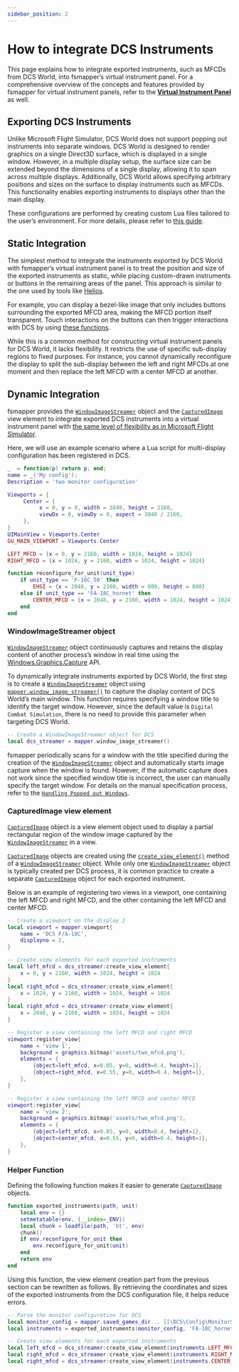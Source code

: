 ```yaml
---
sidebar_position: 2
---
```


# How to integrate DCS Instruments
This page explains how to integrate exported instruments, such as MFCDs from DCS World, into fsmapper’s virtual instrument panel. 
For a comprehensive overview of the concepts and features provided by fsmapper for virtual instrument panels, refer to the [**Virtual Instrument Panel**](/guide/virtual_instrument_panel/) as well.

## Exporting DCS Instruments
Unlike Microsoft Flight Simulator, DCS World does not support popping out instruments into separate windows.
DCS World is designed to render graphics on a single Direct3D surface, which is displayed in a single window.
However, in a multiple display setup, the surface size can be extended beyond the dimensions of a single display, allowing it to span across multiple displays.
Additionally, DCS World allows specifying arbitrary positions and sizes on the surface to display instruments such as MFCDs.
This functionality enables exporting instruments to displays other than the main display.

These configurations are performed by creating custom Lua files tailored to the user’s environment. For more details, please refer to [this guide](https://forum.dcs.world/topic/258724-how-to-multi-monitor-mfcd-display-export-set-up-guide-nov-2024-updated/).

## Static Integration
The simplest method to integrate the instruments exported by DCS World with fsmapper’s virtual instrument panel is to treat the position and size of the exported instruments as static,
while placing custom-drawn instruments or buttons in the remaining areas of the panel.
This approach is similar to the one used by tools like [Helios](https://github.com/HeliosVirtualCockpit/Helios).

For example, you can display a bezel-like image that only includes buttons surrounding the exported MFCD area, making the MFCD portion itself transparent.
Touch interactions on the buttons can then trigger interactions with DCS by using [these functions](/guide/dcs/).

While this is a common method for constructing virtual instrument panels for DCS World, it lacks flexibility. It restricts the use of specific sub-display regions to fixed purposes. For instance, you cannot dynamically reconfigure the display to split the sub-display between the left and right MFCDs at one moment and then replace the left MFCD with a center MFCD at another.

## Dynamic Integration
fsmapper provides the [`WindowImageStreamer`](/libs/mapper/WindowImageStreamer/) object and the [`CapturedImage`](/libs/mapper/CapturedImage/) view element to integrate exported DCS instruments into a virtual instrument panel with [the same level of flexibility as in Microsoft Flight Simulator](/guide/virtual_instrument_panel#components-for-virtual-instrument-panel).

Here, we will use an example scenario where a Lua script for multi-display configuration has been registered in DCS.

```lua title='myconfig.lua'
_  = function(p) return p; end;
name = _('My config');
Description = 'two monitor configuration'

Viewports = {
     Center = {
          x = 0, y = 0, width = 3840, height = 2160,
          viewDx = 0, viewDy = 0, aspect = 3840 / 2160,
     },
}
UIMainView = Viewports.Center
GU_MAIN_VIEWPORT = Viewports.Center

LEFT_MFCD = {x = 0, y = 2160, width = 1024, height = 1024}
RIGHT_MFCD = {x = 1024, y = 2160, width = 1024, height = 1024}

function reconfigure_for_unit(unit_type)
    if unit_type == 'F-16C_50' then
        EHSI = {x = 2048, y = 2160, width = 800, height = 800}
    else if unit_type == 'FA-18C_hornet' then
        CENTER_MFCD = {x = 2048, y = 2160, width = 1024, height = 1024}
    end
end
```

### WindowImageStreamer object
[`WindowImageStreamer`](/libs/mapper/WindowImageStreamer/) object continuously captures and retains the display content of another process’s window in real time using the [Windows.Graphics.Capture](https://learn.microsoft.com/en-us/uwp/api/windows.graphics.capture?view=winrt-26100) API.

To dynamically integrate instruments exported by DCS World, the first step is to create a [`WindowImageStreamer`](/libs/mapper/WindowImageStreamer/) object using [`mapper.window_image_streamer()`](/libs/mapper/mapper_window_image_streamer/) to capture the display content of DCS World’s main window.
This function requires specifying a window title to identify the target window.
However, since the default value is `Digital Combat Simulation`, there is no need to provide this parameter when targeting DCS World.

```lua
-- Create a WindowImageStreamer object for DCS
local dcs_streamer = mapper.window_image_streamer()
```

fsmapper periodically scans for a window with the title specified during the creation of the [`WindowImageStreamer`](/libs/mapper/WindowImageStreamer/) object and automatically starts image capture when the window is found.
However, if the automatic capture does not work since the specified window title is incorrect, the user can manually specify the target window.
For details on the manual specification process, refer to the [`Handling Popped out Windows`](/guide/virtual_instrument_panel/#handle-popped-out-windows).

### CapturedImage view element
[`CapturedImage`](/libs/mapper/CapturedImage) object is a view element object used to display a partial rectangular region of the window image captured by the [`WindowImageStreamer`](/libs/mapper/WindowImageStreamer/) in a view.

[`CapturedImage`](/libs/mapper/CapturedImage) objects are created using the [`create_view_element()`](/libs/mapper/WindowImageStreamer/WindowImageStreamer-create_view_element/) method of a [`WindowImageStreamer`](/libs/mapper/WindowImageStreamer/) object. 
While only one [`WindowImageStreamer`](/libs/mapper/WindowImageStreamer/) object is typically created per DCS process, it is common practice to create a separate [`CapturedImage`](/libs/mapper/CapturedImage) object for each exported instrument.

Below is an example of registering two views in a viewport, one containing the left MFCD and right MFCD, and the other containing the left MFCD and center MFCD.

```lua
-- Create a viewport on the display 2
local viewport = mapper.viewport{
    name = 'DCS F/A-18C',
    displayno = 2,
}

-- Create view elements for each exported instruments
local left_mfcd = dcs_streamer:create_view_element{
    x = 0, y = 2160, width = 1024, height = 1024
}
local right_mfcd = dcs_streamer:create_view_element{
    x = 1024, y = 2160, width = 1024, height = 1024
}
local right_mfcd = dcs_streamer:create_view_element{
    x = 2048, y = 2160, width = 1024, height = 1024
}

-- Register a view containing the left MFCD and right MFCD
viewport:register_view{
    name = 'view 1',
    background = graphics.bitmap('assets/two_mfcd.png'),
    elements = {
        {object=left_mfcd, x=0.05, y=0, width=0.4, height=1},
        {object=right_mfcd, x=0.55, y=0, width=0.4, height=1},
    },
}

-- Register a view containing the left MFCD and center MFCD
viewport:register_view{
    name = 'view 2',
    background = graphics.bitmap('assets/two_mfcd.png'),
    elements = {
        {object=left_mfcd, x=0.05, y=0, width=0.4, height=1},
        {object=center_mfcd, x=0.55, y=0, width=0.4, height=1},
    },
}
```

### Helper Function
Defining the following function makes it easier to generate [`CapturedImage`](/libs/mapper/CapturedImage/) objects.

```lua
function exported_instruments(path, unit)
    local env = {}
    setmetatable(env, {__index=_ENV})
    local chunk = loadfile(path, 'bt', env)
    chunk()
    if env.reconfigure_for_unit then
        env.reconfigure_for_unit(unit)
    end
    return env
end
```

Using this function, the view element creation part from the previous section can be rewritten as follows.
By retrieving the coordinates and sizes of the exported instruments from the DCS configuration file, it helps reduce errors.

```lua
-- Parse the monitor configuration for DCS
local monitor_config = mapper.saved_games_dir .. [[\DCS\Config\MonitorSetup\myconfig.lua]]
local instruments = exported_instruments(monitor_config, 'FA-18C_hornet')

-- Create view elements for each exported instruments
local left_mfcd = dcs_streamer:create_view_element(instruments.LEFT_MFCD)
local right_mfcd = dcs_streamer:create_view_element(instruments.RIGHT_MFCD)
local right_mfcd = dcs_streamer:create_view_element(instruments.CENTER_MFCD)
```
